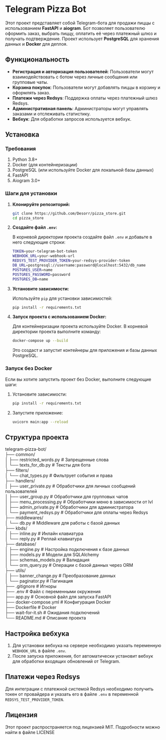 # Telegram Pizza Bot

Этот проект представляет собой Telegram-бота для продажи пиццы с использованием **FastAPI** и **aiogram**. Бот позволяет пользователю оформить заказ, выбрать пиццу, оплатить её через платежный шлюз и получать подтверждение. Проект использует **PostgreSQL** для хранения данных и **Docker** для деплоя.

## Функциональность

- **Регистрация и авторизация пользователей**: Пользователи могут взаимодействовать с ботом через личные сообщения или групповые чаты.
- **Корзина покупок**: Пользователи могут добавлять пиццы в корзину и оформлять заказ.
- **Платежи через Redsys**: Поддержка оплаты через платежный шлюз Redsys.
- **Административная панель**: Администраторы могут управлять заказами и отслеживать статистику.
- **Вебхук**: Для обработки запросов используется вебхук.

## Установка

### Требования

1. Python 3.8+
2. Docker (для контейнеризации)
3. PostgreSQL (или используйте Docker для локальной базы данных)
4. FastAPI
5. Aiogram 3.0+

### Шаги для установки

1. **Клонируйте репозиторий:**

    ```bash
    git clone https://github.com/Desorr/pizza_store.git
    cd pizza_store
    ```

2. **Создайте файл `.env`:**

    В корневой директории проекта создайте файл `.env` и добавьте в него следующие строки:

    ```bash
    TOKEN=your-telegram-bot-token
    WEBHOOK_URL=your-webhook-url
    REDSYS_TEST_PROVIDER_TOKEN=your-redsys-provider-token
    DB_URL=postgresql://username:password@localhost:5432/db_name
    POSTGRES_USER=name
    POSTGRES_PASSWORD=password
    POSTGRES_DB=name
    ```

3. **Установите зависимости:**

    Используйте `pip` для установки зависимостей:

    ```bash
    pip install -r requirements.txt
    ```

4. **Запуск проекта с использованием Docker:**

    Для контейнеризации проекта используйте Docker. В корневой директории проекта выполните команду:

    ```bash
    docker-compose up --build
    ```

    Это создаст и запустит контейнеры для приложения и базы данных PostgreSQL.

### Запуск без Docker

Если вы хотите запустить проект без Docker, выполните следующие шаги:

1. Установите зависимости:

    ```bash
    pip install -r requirements.txt
    ```

2. Запустите приложение:

    ```bash
    uvicorn main:app --reload
    ```

## Структура проекта


telegram-pizza-bot/             
├── common/  
│ ├── restricted_words.py # Запрещенные слова  
│ └── texts_for_db.py # Тексты для бота    
├── filters/   
│ └── chat_types.py # Фильтрует события и права         
├── handlers/   
│ ├── user_private.py # Обработчики для личных сообщений пользователей  
│ ├── user_group.py # Обработчики для групповых чатов  
│ ├── menu_processing.py # Обработчики меню в зависимости от lvl                                 
│ ├── admin_private.py # Обработчики для администратора               
│ └── payment_redsys.py # Обработчики для оплаты через Redsys    
├── middlewares/    
│ └── db.py # Middleware для работы с базой данных   
├── kbds/   
│ ├── inline.py # Инлайн клавиатура   
│ └── reply.py # Реплай клавиатура  
├── database/   
│ ├── engine.py # Настройка подключения к базе данных   
│ ├── models.py # Модели для SQLAlchemy                                                   
│ ├── schemas_models.py # Валидация                                                          
│ └── orm_query.py # Операции с базой данных через ORM  
├── utils/   
│ ├── banner_change.py # Преобразование данных  
│ └── paginator.py # Пагинация  
├── .gitignore # Игноры                                                      
├── .env # Файл с переменными окружения     
├── app.py # Основной файл для запуска FastAPI                                 
├── docker-compose.yml # Конфигурация Docker  
├── Dockerfile # Docker                                                                                       
├── wait-for-it.sh # Ожидания подключений    
└── README.md # Описание проекта 


## Настройка вебхука

1. Для установки вебхука на сервере необходимо указать переменную `WEBHOOK_URL` в файле `.env`.
2. После запуска приложения, бот автоматически установит вебхук для обработки входящих обновлений от Telegram.

## Платежи через Redsys

Для интеграции с платежной системой Redsys необходимо получить токен от провайдера и указать его в файле `.env` в переменной `REDSYS_TEST_PROVIDER_TOKEN`.

## Лицензия
Этот проект распространяется под лицензией MIT. Подробности можно найти в файле LICENSE